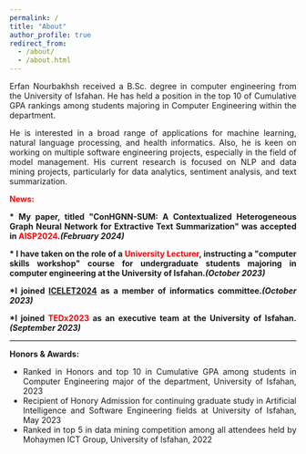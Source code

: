 ```yaml
---
permalink: /
title: "About"
author_profile: true
redirect_from: 
  - /about/
  - /about.html
---
```

<p style="text-align:justify;">
Erfan Nourbakhsh received a B.Sc. degree in computer engineering from the University of Isfahan. He has held a position in the top 10 of Cumulative GPA rankings among students majoring in Computer Engineering within the department.
</p>
<p style="text-align:justify;">
He is interested in a broad range of applications for machine learning, natural language processing, and health informatics. Also, he is keen on working on multiple software engineering projects, especially in the field of model management. His current research is focused on NLP and data mining projects, particularly for data analytics, sentiment analysis, and text summarization.
</p>

<p style="color:red;font-weight:bold">News:</p>
<p style="font-weight:bold;text-align:justify;">* My paper, titled "ConHGNN-SUM: A Contextualized Heterogeneous Graph Neural Network for Extractive Text Summarization" was accepted in <span style="color:red;font-weight:bold">AISP2024</span>.<i>(February 2024)</i></p>
<p style="font-weight:bold;text-align:justify;">* I have taken on the role of a <span style="color:red;font-weight:bold">University Lecturer</span>, instructing a "computer skills workshop" course for undergraduate students majoring in computer engineering at the University of Isfahan.<i>(October 2023)</i></p>
<p style="font-weight:bold;text-align:justify;">*I joined <span style="color:red;font-weight:bold"><a href="https://icelet2024.ui.ac.ir/en/">ICELET2024</a></span>  as a member of informatics committee.<i>(October 2023)</i></p>
<p style="font-weight:bold;text-align:justify;">*I joined <span style="color:red;font-weight:bold">TEDx2023</span>  as an executive team at the University of Isfahan.<i>(September 2023)</i></p>
<hr style="height:1px;background:black;"/>
<p style="font-weight:bold">Honors & Awards:</p>
<ul>
<li style="text-align:justify;">
Ranked in Honors and top 10 in Cumulative GPA among students in Computer Engineering major of the department, University of Isfahan, 2023
</li>
<li style="text-align:justify;">
Recipient of Honory Admission for continuing graduate study in Artificial Intelligence and Software Engineering fields at University of Isfahan, May 2023
</li>
<li style="text-align:justify;">
Ranked in top 5 in data mining competition among all attendees held by Mohaymen ICT Group, University of Isfahan, 2022
</li>
</ul>
